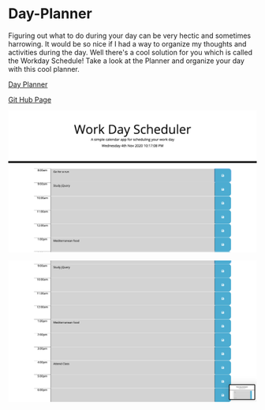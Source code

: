 # Day-Planner
 
 <p>Figuring out what to do during your day can be very hectic and sometimes harrowing. It would be so nice if I had a way to organize my thoughts and activities during the day. Well there's a cool solution for you which is called the Workday Schedule! Take a look at the Planner and organize your day with this cool planner.<p>

 [Day Planner](https://astemcode.github.io/day-planner/)

 [Git Hub Page](https://github.com/Astemcode/Day-Planner)

 ![Day Planner](assets/SchedulerTop.png)
 
 ![Day Planner Bottom](assets/SchedulerBottom.png)

